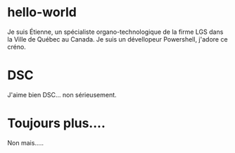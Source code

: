 # hello-world
Je suis Étienne, un spécialiste organo-technologique de la firme LGS dans la Ville de Québec au Canada.
Je suis un dévellopeur Powershell, j'adore ce créno.

# DSC
J'aime bien DSC... non sérieusement.

# Toujours plus....
Non mais.....
